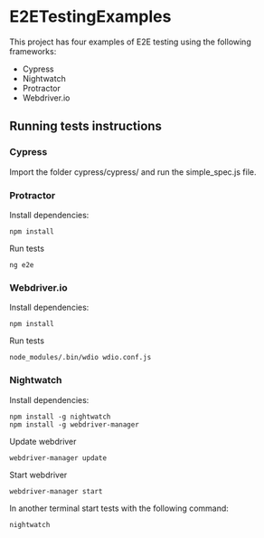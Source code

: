 # E2ETestingExamples

This project has four examples of E2E testing using the following frameworks:

* Cypress
* Nightwatch
* Protractor
* Webdriver.io

## Running tests instructions

### Cypress

Import the folder cypress/cypress/ and run the simple_spec.js file.

### Protractor

Install dependencies:

```
npm install
```

Run tests

```
ng e2e
```

### Webdriver.io

Install dependencies:

```
npm install
```

Run tests

```
node_modules/.bin/wdio wdio.conf.js
```
### Nightwatch

Install dependencies:

```
npm install -g nightwatch
npm install -g webdriver-manager
```

Update webdriver

```
webdriver-manager update
```

Start webdriver

```
webdriver-manager start
```

In another terminal start tests with the following command:

```
nightwatch
```
